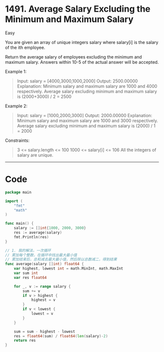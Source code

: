 # 1491. Average Salary Excluding the Minimum and Maximum Salary

Easy

You are given an array of unique integers salary where salary[i] is the salary of the ith employee.

Return the average salary of employees excluding the minimum and maximum salary. Answers within 10-5 of the actual answer will be accepted.


Example 1:
> Input: salary = [4000,3000,1000,2000]
Output: 2500.00000
Explanation: Minimum salary and maximum salary are 1000 and 4000 respectively.
Average salary excluding minimum and maximum salary is (2000+3000) / 2 = 2500

Example 2:
> Input: salary = [1000,2000,3000]
Output: 2000.00000
Explanation: Minimum salary and maximum salary are 1000 and 3000 respectively.
Average salary excluding minimum and maximum salary is (2000) / 1 = 2000
 

Constraints:
> 3 <= salary.length <= 100
1000 <= salary[i] <= 106
All the integers of salary are unique.

---

# Code
```go
package main

import (
	"fmt"
	"math"
)

func main() {
	salary := []int{1000, 2000, 3000}
	res := average(salary)
	fmt.Println(res)
}

// 1. 我的解法，一次循环
// 累加每个整数，在循环中找出最大最小值
// 累加结束后，总和减去最大最小值，然后除以总数减二，得到结果
func average(salary []int) float64 {
	var highest, lowest int = math.MinInt, math.MaxInt
	var sum int
	var res float64

	for _, v := range salary {
		sum += v
		if v > highest {
			highest = v
		}
		if v < lowest {
			lowest = v
		}
	}

	sum = sum - highest - lowest
	res = float64(sum) / float64(len(salary)-2)
	return res
}
```